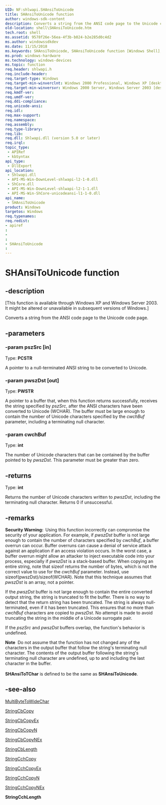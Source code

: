 ```yaml
---
UID: NF:shlwapi.SHAnsiToUnicode
title: SHAnsiToUnicode function
author: windows-sdk-content
description: Converts a string from the ANSI code page to the Unicode code page.
old-location: shell\SHAnsiToUnicode.htm
tech.root: shell
ms.assetid: 9578f26e-56ea-4f3b-b024-b2e285d0c4d2
ms.author: windowssdkdev
ms.date: 11/15/2018
ms.keywords: SHAnsiToUnicode, SHAnsiToUnicode function [Windows Shell], _win32_SHAnsiToUnicode, shell.SHAnsiToUnicode, shlwapi/SHAnsiToUnicode
ms.prod: windows-hardware
ms.technology: windows-devices
ms.topic: function
req.header: shlwapi.h
req.include-header: 
req.target-type: Windows
req.target-min-winverclnt: Windows 2000 Professional, Windows XP [desktop apps only]
req.target-min-winversvr: Windows 2000 Server, Windows Server 2003 [desktop apps only]
req.kmdf-ver: 
req.umdf-ver: 
req.ddi-compliance: 
req.unicode-ansi: 
req.idl: 
req.max-support: 
req.namespace: 
req.assembly: 
req.type-library: 
req.lib: 
req.dll: Shlwapi.dll (version 5.0 or later)
req.irql: 
topic_type:
 - APIRef
 - kbSyntax
api_type:
 - DllExport
api_location:
 - Shlwapi.dll
 - API-MS-Win-DownLevel-shlwapi-l2-1-0.dll
 - ShCore.dll
 - API-MS-Win-DownLevel-shlwapi-l2-1-1.dll
 - API-MS-Win-ShCore-unicodeansi-l1-1-0.dll
api_name:
 - SHAnsiToUnicode
product: Windows
targetos: Windows
req.typenames: 
req.redist: 
- apiref
: 
- 
: 
- SHAnsiToUnicode
: 
---
```


# SHAnsiToUnicode function


## -description


<p class="CCE_Message">[This function is available through Windows XP and Windows Server 2003. It might be altered or unavailable in subsequent versions of Windows.]

Converts a string from the ANSI code page to the Unicode code page.


## -parameters




### -param pszSrc [in]

Type: <b>PCSTR</b>

A pointer to a null-terminated ANSI string to be converted to Unicode.


### -param pwszDst [out]

Type: <b>PWSTR</b>

A pointer to a buffer that, when this function returns successfully, receives the string specified by <i>pszSrc</i>, after the ANSI characters have been converted to Unicode (WCHAR). The buffer must be large enough to contain the number of Unicode characters specified by the <i>cwchBuf</i> parameter, including a terminating null character.


### -param cwchBuf

Type: <b>int</b>

The number of Unicode characters that can be contained by the buffer pointed to by <i>pwszDst</i>. This parameter must be greater than zero.


## -returns



Type: <b>int</b>

Returns the number of Unicode characters written to <i>pwszDst</i>, including the terminating null character. Returns 0 if unsuccessful.




## -remarks



<b>Security Warning:  </b>Using this function incorrectly can compromise the security of your application. For example, if <i>pwszDst</i> buffer is not large enough to contain the number of characters specified by <i>cwchBuf</i>, a buffer overrun can occur. Buffer overruns can cause a denial of service attack against an application if an access violation occurs. In the worst case, a buffer overrun might allow an attacker to inject executable code into your process, especially if <i>pwszDst</i> is a stack-based buffer. When copying an entire string, note that sizeof returns the number of bytes, which is not the correct value to use for the <i>cwchBuf</i> parameter. Instead, use sizeof(pwszDst)/sizeof(WCHAR). Note that this technique assumes that <i>pwszDst</i> is an array, not a pointer.

If the <i>pwszDst</i> buffer is not large enough to contain the entire converted output string, the string is truncated to fit the buffer. There is no way to detect that the return string has been truncated.  The string is always null-terminated, even if it has been truncated. This ensures that no more than <i>cwchBuf</i> characters are copied to <i>pwszDst</i>. No attempt is made to avoid truncating the string in the middle of a Unicode surrogate pair.

If the <i>pszSrc</i> and <i>pwszDst</i> buffers overlap, the function's behavior is undefined.

<div class="alert"><b>Note</b>  Do not assume that the function has not changed any of the characters in the output buffer that follow the string's terminating null character. The contents of the output buffer following the string's terminating null character are undefined, up to and including the last character in the buffer.</div>
<div> </div>
<b>SHAnsiToTChar</b> is defined to be the same as <b>SHAnsiToUnicode</b>.




## -see-also




<a href="https://msdn.microsoft.com/a117fdfe-b52b-466f-9300-6455e91ea2a8">MultiByteToWideChar</a>



<a href="https://msdn.microsoft.com/en-us/library/ms647499(v=VS.85).aspx">StringCbCopy</a>



<a href="https://msdn.microsoft.com/en-us/library/ms647500(v=VS.85).aspx">StringCbCopyEx</a>



<a href="https://msdn.microsoft.com/en-us/library/ms647501(v=VS.85).aspx">StringCbCopyN</a>



<a href="https://msdn.microsoft.com/en-us/library/ms647503(v=VS.85).aspx">StringCbCopyNEx</a>



<a href="https://msdn.microsoft.com/en-us/library/ms647509(v=VS.85).aspx">StringCbLength</a>



<a href="https://msdn.microsoft.com/en-us/library/ms647527(v=VS.85).aspx">StringCchCopy</a>



<a href="https://msdn.microsoft.com/en-us/library/ms647529(v=VS.85).aspx">StringCchCopyEx</a>



<a href="https://msdn.microsoft.com/en-us/library/ms647530(v=VS.85).aspx">StringCchCopyN</a>



<a href="https://msdn.microsoft.com/en-us/library/ms647533(v=VS.85).aspx">StringCchCopyNEx</a>



<b>StringCchLength</b>
 

 

